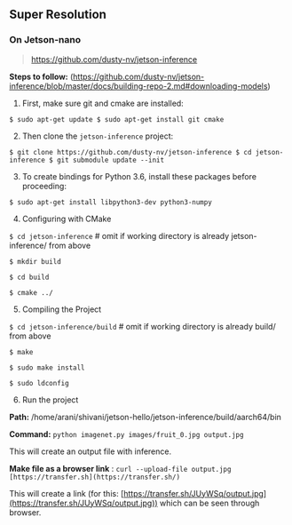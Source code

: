 ## **Super Resolution**

### **On Jetson-nano**
>https://github.com/dusty-nv/jetson-inference

**Steps to follow:** (https://github.com/dusty-nv/jetson-inference/blob/master/docs/building-repo-2.md#downloading-models)

1. First, make sure git and cmake are installed:

`$ sudo apt-get update
$ sudo apt-get install git cmake`

2. Then clone the `jetson-inference` project:

`$ git clone https://github.com/dusty-nv/jetson-inference
$ cd jetson-inference
$ git submodule update --init`

3. To create bindings for Python 3.6, install these packages before proceeding:

`$ sudo apt-get install libpython3-dev python3-numpy`

4. Configuring with CMake

`$ cd jetson-inference`    # omit if working directory is already jetson-inference/ from above

`$ mkdir build`

`$ cd build`

`$ cmake ../`

5. Compiling the Project

`$ cd jetson-inference/build`          # omit if working directory is already build/ from above

`$ make`

`$ sudo make install`

`$ sudo ldconfig`

6. Run the project

**Path:** /home/arani/shivani/jetson-hello/jetson-inference/build/aarch64/bin

**Command:** `python imagenet.py images/fruit_0.jpg output.jpg`

This will create an output file with inference.

**Make file as a browser link** : `curl --upload-file output.jpg [https://transfer.sh](https://transfer.sh/)`

This will create a link (for this: [https://transfer.sh/JUyWSq/output.jpg](https://transfer.sh/JUyWSq/output.jpg)) which can be seen through browser.
